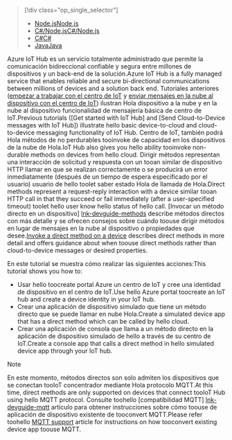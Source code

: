 > [!div class="op_single_selector"]
> * [<span data-ttu-id="55f44-101">Node.js</span><span class="sxs-lookup"><span data-stu-id="55f44-101">Node.js</span></span>](../articles/iot-hub/iot-hub-node-node-direct-methods.md)
> * [<span data-ttu-id="55f44-102">C#/Node.js</span><span class="sxs-lookup"><span data-stu-id="55f44-102">C#/Node.js</span></span>](../articles/iot-hub/iot-hub-csharp-node-direct-methods.md)
> * [<span data-ttu-id="55f44-103">C#</span><span class="sxs-lookup"><span data-stu-id="55f44-103">C#</span></span>](../articles/iot-hub/iot-hub-csharp-csharp-direct-methods.md)
> * [<span data-ttu-id="55f44-104">Java</span><span class="sxs-lookup"><span data-stu-id="55f44-104">Java</span></span>](../articles/iot-hub/iot-hub-java-java-direct-methods.md)

<span data-ttu-id="55f44-105">Azure IoT Hub es un servicio totalmente administrado que permite la comunicación bidireccional confiable y segura entre millones de dispositivos y un back-end de la solución.</span><span class="sxs-lookup"><span data-stu-id="55f44-105">Azure IoT Hub is a fully managed service that enables reliable and secure bi-directional communications between millions of devices and a solution back end.</span></span> <span data-ttu-id="55f44-106">Tutoriales anteriores ([empezar a trabajar con el centro de IoT] y [enviar mensajes en la nube al dispositivo con el centro de IoT]) ilustran Hola dispositivo a la nube y en la nube al dispositivo funcionalidad de mensajería básica de centro de IoT.</span><span class="sxs-lookup"><span data-stu-id="55f44-106">Previous tutorials ([Get started with IoT Hub] and [Send Cloud-to-Device messages with IoT Hub]) illustrate hello basic device-to-cloud and cloud-to-device messaging functionality of IoT Hub.</span></span> <span data-ttu-id="55f44-107">Centro de IoT, también podrá Hola métodos de no perdurables tooinvoke de capacidad en los dispositivos de la nube de Hola.</span><span class="sxs-lookup"><span data-stu-id="55f44-107">IoT Hub also gives you hello ability tooinvoke non-durable methods on devices from hello cloud.</span></span> <span data-ttu-id="55f44-108">Dirigir métodos representan una interacción de solicitud y respuesta con un tooan similar de dispositivo HTTP llamar en que se realizan correctamente o se producirá un error inmediatamente (después de un tiempo de espera especificado por el usuario) usuario de hello toolet saber estado Hola de llamada de Hola.</span><span class="sxs-lookup"><span data-stu-id="55f44-108">Direct methods represent a request-reply interaction with a device similar tooan HTTP call in that they succeed or fail immediately (after a user-specified timeout) toolet hello user know hello status of hello call.</span></span> <span data-ttu-id="55f44-109">[Invocar un método directo en un dispositivo] [ lnk-devguide-methods] describe métodos directos con más detalle y se ofrecen consejos sobre cuándo toouse dirigir métodos en lugar de mensajes en la nube al dispositivo o propiedades que desee.</span><span class="sxs-lookup"><span data-stu-id="55f44-109">[Invoke a direct method on a device][lnk-devguide-methods] describes direct methods in more detail and offers guidance about when toouse direct methods rather than cloud-to-device messages or desired properties.</span></span>

<span data-ttu-id="55f44-110">En este tutorial se muestra cómo realizar las siguientes acciones:</span><span class="sxs-lookup"><span data-stu-id="55f44-110">This tutorial shows you how to:</span></span>

* <span data-ttu-id="55f44-111">Usar hello toocreate portal Azure un centro de IoT y cree una identidad de dispositivo en el centro de IoT.</span><span class="sxs-lookup"><span data-stu-id="55f44-111">Use hello Azure portal toocreate an IoT hub and create a device identity in your IoT hub.</span></span>
* <span data-ttu-id="55f44-112">Crear una aplicación de dispositivo simulado que tiene un método directo que se puede llamar en nube Hola.</span><span class="sxs-lookup"><span data-stu-id="55f44-112">Create a simulated device app that has a direct method which can be called by hello cloud.</span></span>
* <span data-ttu-id="55f44-113">Crear una aplicación de consola que llama a un método directo en la aplicación de dispositivo simulado de hello a través de su centro de IoT.</span><span class="sxs-lookup"><span data-stu-id="55f44-113">Create a console app that calls a direct method in hello simulated device app through your IoT hub.</span></span>

> [!NOTE]
> <span data-ttu-id="55f44-114">En este momento, métodos directos son solo admiten los dispositivos que se conectan tooIoT concentrador mediante Hola protocolo MQTT.</span><span class="sxs-lookup"><span data-stu-id="55f44-114">At this time, direct methods are only supported on devices that connect tooIoT Hub using hello MQTT protocol.</span></span> <span data-ttu-id="55f44-115">Consulte toohello [compatibilidad MQTT] [ lnk-devguide-mqtt] artículo para obtener instrucciones sobre cómo toouse de aplicación de dispositivo existente de tooconvert MQTT.</span><span class="sxs-lookup"><span data-stu-id="55f44-115">Please refer toohello [MQTT support][lnk-devguide-mqtt] article for instructions on how tooconvert existing device app toouse MQTT.</span></span>


[lnk-devguide-methods]: ../articles/iot-hub/iot-hub-devguide-direct-methods.md
[lnk-devguide-mqtt]: ../articles/iot-hub/iot-hub-mqtt-support.md

[enviar mensajes en la nube al dispositivo con el centro de IoT]: ../articles/iot-hub/iot-hub-csharp-csharp-c2d.md
[empezar a trabajar con el centro de IoT]: ../articles/iot-hub/iot-hub-node-node-getstarted.md